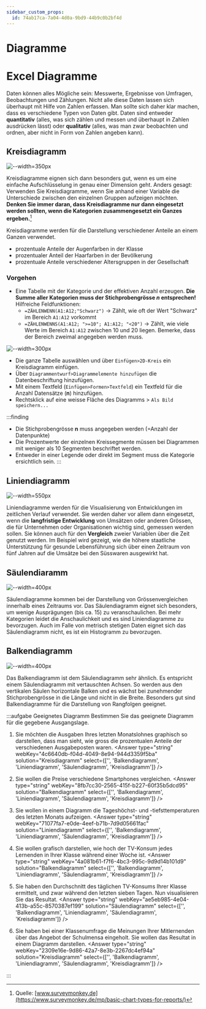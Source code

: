 ```yaml
---
sidebar_custom_props:
  id: 74ab17ca-7a04-4d0a-9bd9-44b9c0b2bf4d
---
```


# Diagramme


# Excel Diagramme


Daten können alles Mögliche sein: Messwerte, Ergebnisse von Umfragen, Beobachtungen und Zählungen. Nicht alle diese Daten lassen sich überhaupt mit Hilfe von Zahlen erfassen. Man sollte sich daher klar machen, dass es verschiedene Typen von Daten gibt. Daten sind entweder **quantitativ** (alles, was sich zählen und messen und überhaupt in Zahlen ausdrücken lässt) oder **qualitativ** (alles, was man zwar beobachten und ordnen, aber nicht in Form von Zahlen angeben kann). 

## Kreisdiagramm

![--width=350px](images/diagramm-kreis.png)

Kreisdiagramme eignen sich dann besonders gut, wenn es um eine einfache Aufschlüsselung in genau einer Dimension geht. Anders gesagt: Verwenden Sie Kreisdiagramme, wenn Sie anhand einer Variable die Unterschiede zwischen den einzelnen Gruppen aufzeigen möchten. **Denken Sie immer daran, dass Kreisdiagramme nur dann eingesetzt werden sollten, wenn die Kategorien zusammengesetzt ein Ganzes ergeben.**[^1]

Kreisdiagramme werden für die Darstellung verschiedener Anteile an einem Ganzen verwendet.
- prozentuale Anteile der Augenfarben in der Klasse
- prozentualer Anteil der Haarfarben in der Bevölkerung
- prozentuale Anteile verschiedener Altersgruppen in der Gesellschaft

### Vorgehen

- Eine Tabelle mit der Kategorie und der effektiven Anzahl erzeugen. **Die Summe aller Kategorien muss der Stichprobengrösse _n_ entsprechen!**  
  Hilfreiche Feldfunktionen:
  - `=ZÄHLENWENN(A1:A12;"Schwarz")` -> Zählt, wie oft der Wert "Schwarz" im Bereich `A1:A12` vorkommt
  - `=ZÄHLENWENNS(A1:A12; ">=10"; A1:A12; "<20")` -> Zählt, wie viele Werte im Bereich `A1:A12` zwischen 10 und 20 liegen. Bemerke, dass der Bereich zweimal angegeben werden muss.

![--width=300px](images/diagramme-kreis-tabelle.png)

- Die ganze Tabelle auswählen und über `Einfügen>2D-Kreis` ein Kreisdiagramm einfügen.
- Über `Diagrammentwurf>Diagrammelemente hinzufügen` die Datenbeschriftung hinzufügen.
- Mit einem Textfeld (`Einfügen>Formen>Textfeld`) ein Textfeld für die Anzahl Datensätze (**n**) hinzufügen.
- Rechtsklick auf eine weisse Fläche des Diagramms > `Als Bild speichern...` 

:::finding
- Die Stichprobengrösse **n** muss angegeben werden (=Anzahl der Datenpunkte)
- Die Prozentwerte der einzelnen Kreissegmente müssen bei Diagrammen mit weniger als 10 Segmenten beschriftet werden.
- Entweder in einer Legende oder direkt im Segment muss die Kategorie ersichtlich sein.
:::

<Answer type="text" webKey="0eaed76e-2add-4cba-8383-8ab0ad514565" placeholder="✍️ Notizen..." />

## Liniendiagramm

![--width=550px](images/diagramm-linie.png)

Liniendiagramme werden für die Visualisierung von Entwicklungen im zeitlichen Verlauf verwendet. Sie werden daher vor allem dann eingesetzt, wenn die **langfristige Entwicklung** von Umsätzen oder anderen Grössen, die für Unternehmen oder Organisationen wichtig sind, gemessen werden sollen. Sie können auch für den **Vergleich** zweier Variablen über die Zeit genutzt werden. Im Beispiel wird gezeigt, wie die höhere staatliche Unterstützung für gesunde Lebensführung sich über einen Zeitraum von fünf Jahren auf die Umsätze bei den Süsswaren ausgewirkt hat.

<Answer type="text" webKey="a6602f15-8ea2-4c83-bd65-244ae1af5e3c" placeholder="✍️ Notizen..." />

## Säulendiaramm

![--width=400px](images/diagramm-saeulen.png)

Säulendiagramme kommen bei der Darstellung von Grössenvergleichen innerhalb eines Zeitraums vor.
Das Säulendiagramm eignet sich besonders, um wenige Ausprägungen (bis ca. 15) zu veranschaulichen. Bei mehr Kategorien leidet die Anschaulichkeit und es sind Liniendiagramme zu bevorzugen. Auch im Falle von metrisch stetigen Daten eignet sich das Säulendiagramm nicht, es ist ein Histogramm zu bevorzugen.

<Answer type="text" webKey="c4e2959c-ebd0-4635-b53c-60fa4ef7e301" placeholder="✍️ Notizen..." />

## Balkendiagramm

![--width=400px](images/diagramm-balken.png)

Das Balkendiagramm ist dem Säulendiagramm sehr ähnlich. Es entspricht einem Säulendiagramm mit vertauschten Achsen. So werden aus den vertikalen Säulen horizontale Balken und es wächst bei zunehmender Stichprobengrösse in die Länge und nicht in die Breite. Besonders gut sind Balkendiagramme für die Darstellung von Rangfolgen geeignet.

<Answer type="text" webKey="6cdbdad0-872b-4590-ad80-fb83182a36d7" placeholder="✍️ Notizen..." />

:::aufgabe Geeignetes Diagramm
Bestimmen Sie das geeignete Diagramm für die gegebene Ausgangslage.

1. Sie möchten die Ausgaben Ihres letzten Monatslohnes graphisch so darstellen, dass man sieht, wie gross die prozentualen Anteile der verschiedenen Ausgabeposten waren.
<Answer type="string" webKey="4c6640db-f04d-4049-8e94-944d3359f5ba" solution="Kreisdiagramm" select={['', 'Balkendiagramm', 'Liniendiagramm', 'Säulendiagramm', 'Kreisdiagramm']} />

2. Sie wollen die Preise verschiedene Smartphones vergleichen.
<Answer type="string" webKey="8fb7cc30-2565-415f-b227-60f35b5dcd95" solution="Balkendiagramm" select={['', 'Balkendiagramm', 'Liniendiagramm', 'Säulendiagramm', 'Kreisdiagramm']} />

3. Sie wollen in einem Diagramm die Tageshöchst- und -tiefsttemperaturen des letzten Monats aufzeigen.
<Answer type="string" webKey="71077fa7-e0de-4eef-b71b-7d9d05661fac" solution="Liniendiagramm" select={['', 'Balkendiagramm', 'Liniendiagramm', 'Säulendiagramm', 'Kreisdiagramm']} />

4. Sie wollen grafisch darstellen, wie hoch der TV-Konsum jedes Lernenden in Ihrer Klasse während einer Woche ist.
<Answer type="string" webKey="4a081b61-f7f6-4bc3-995c-9d9d14b101d9" solution="Balkendiagramm" select={['', 'Balkendiagramm', 'Liniendiagramm', 'Säulendiagramm', 'Kreisdiagramm']} />

5. Sie haben den Durchschnitt des täglichen TV-Konsums Ihrer Klasse ermittelt, und zwar während den letzten sieben Tagen. Nun visualisieren Sie das Resultat.
<Answer type="string" webKey="ae5eb985-4e04-413b-a55c-8570387ef199" solution="Säulendiagramm" select={['', 'Balkendiagramm', 'Liniendiagramm', 'Säulendiagramm', 'Kreisdiagramm']} />

6. Sie haben bei einer Klassenumfrage die Meinungen Ihrer Mitlernenden über das Angebot der Schulmensa eingeholt. Sie wollen das Resultat in einem Diagramm darstellen.
<Answer type="string" webKey="2309e16e-9d86-42a7-8e3b-2267dc4ef94a" solution="Kreisdiagramm" select={['', 'Balkendiagramm', 'Liniendiagramm', 'Säulendiagramm', 'Kreisdiagramm']} />

<Answer type="text" webKey="b11e0a1f-bfdb-4133-add6-5b756f481625" placeholder="✍️ Notizen..." />
:::

[^1]: Quelle: [www.surveymonkey.de](https://www.surveymonkey.de/mp/basic-chart-types-for-reports/)
